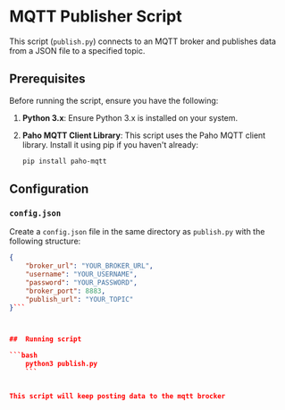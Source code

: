 # MQTT Publisher Script

This script (`publish.py`) connects to an MQTT broker and publishes data from a JSON file to a specified topic.

## Prerequisites

Before running the script, ensure you have the following:

1. **Python 3.x**: Ensure Python 3.x is installed on your system.
2. **Paho MQTT Client Library**: This script uses the Paho MQTT client library. Install it using pip if you haven't already:

    ```bash
    pip install paho-mqtt
    ```

## Configuration

### `config.json`

Create a `config.json` file in the same directory as `publish.py` with the following structure:

```json
{
    "broker_url": "YOUR_BROKER_URL",
    "username": "YOUR_USERNAME",
    "password": "YOUR_PASSWORD",
    "broker_port": 8883,
    "publish_url": "YOUR_TOPIC"
}```



##  Running script 

```bash
    python3 publish.py
    ```


This script will keep posting data to the mqtt brocker 